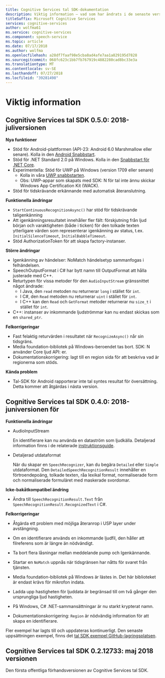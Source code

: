 ```yaml
---
title: Cognitive Services tal SDK-dokumentation
description: Viktig information – vad som har ändrats i de senaste versionerna
titleSuffix: Microsoft Cognitive Services
services: cognitive-services
author: wolfma61
ms.service: cognitive-services
ms.component: speech-service
ms.topic: article
ms.date: 07/17/2018
ms.author: wolfma
ms.openlocfilehash: a28df7faaf98e5cba8ad4afe7aa1a829195d7828
ms.sourcegitcommit: 068fc623c1bb7fb767919c4882280cad8bc33e3a
ms.translationtype: MT
ms.contentlocale: sv-SE
ms.lasthandoff: 07/27/2018
ms.locfileid: "39281498"
---
```

# <a name="release-notes"></a>Viktig information

## <a name="cognitive-services-speech-sdk-050-2018-july-release"></a>Cognitive Services tal SDK 0.5.0: 2018-juliversionen

**Nya funktioner**

* Stöd för Android-plattformen (API-23: Android 6.0 Marshmallow eller senare).
  Kolla in den [Android Snabbstart](quickstart-java-android.md).
* Stöd för .NET Standard 2.0 på Windows.
  Kolla in den [Snabbstart för .NET Core](quickstart-csharp-dotnetcore-windows.md).
* Experimentella: Stöd för UWP på Windows (version 1709 eller senare)
  * Kolla in våra [UWP snabbstarten](quickstart-csharp-uwp.md).
  * Obs: UWP-appar som skapats med SDK: N för tal inte ännu skickar Windows App Certification Kit (WACK).
* Stöd för tidskrävande erkännande med automatisk återanslutning.

**Funktionella ändringar**

* `StartContinuousRecognitionAsync()` har stöd för tidskrävande taligenkänning
* Att igenkänningsresultatet innehåller fler fält: förskjutning från ljud början och varaktigheten (både i ticken) för den tolkade texten ytterligare värden som representerar igenkänning av status, t.ex. `InitialSilenceTimeout`, `InitialBabbleTimeout`.
* Stöd AuthorizationToken för att skapa factory-instanser.

**Större ändringar**

* Igenkänning av händelser: NoMatch händelsetyp sammanfogas i felhändelsen.
* SpeechOutputFormat i C# har bytt namn till OutputFormat att hålla justerade med C++.
* Returtypen för vissa metoder för den `AudioInputStream` gränssnittet något ändrade:
   * I Java, den `read` metoden nu returnerar `long` i stället för `int`.
   * I C#, den `Read` metoden nu returnerar `uint` i stället för `int`.
   * I C++ kan den `Read` och `GetFormat` metoder returnerar nu `size_t` i stället för `int`.
* C++: instanser av inkommande ljudströmmar kan nu endast skickas som en `shared_ptr`.

**Felkorrigeringar**

* Fast felaktig returvärden i resultatet när `RecognizeAsync()` når sin tidsgräns.
* Media foundation-bibliotek på Windows-beroendet tas bort. SDK: N använder Core ljud API: er.
* Dokumentationskorrigering: lagt till en region sida för att beskriva vad är regionerna som stöds.

**Kända problem**

* Tal-SDK för Android rapporterar inte tal syntes resultat för översättning.
  Detta kommer att åtgärdas i nästa version.

## <a name="cognitive-services-speech-sdk-040-2018-june-release"></a>Cognitive Services tal SDK 0.4.0: 2018-juniversionen för

**Funktionella ändringar**

- AudioInputStream

  En identifierare kan nu använda en dataström som ljudkälla. Detaljerad information finns i de relaterade [instruktionsguide](how-to-use-audio-input-streams.md).

- Detaljerad utdataformat

  När du skapar en `SpeechRecognizer`, kan du begära `Detailed` eller `Simple` utdataformat. Den `DetailedSpeechRecognitionResult` innehåller en förtroendepoäng, tolkade texten, råa lexikal format, normaliserade form och normaliserade formuläret med maskerade svordomar.

**Icke-bakåtkompatibel ändring**

- Ändra till `SpeechRecognitionResult.Text` från `SpeechRecognitionResult.RecognizedText` i C#.

**Felkorrigeringar**

- Åtgärda ett problem med möjliga återanrop i USP layer under avstängning.

- Om en identifierare används en inkommande ljudfil, den håller att filreferens som är längre än nödvändigt.

- Ta bort flera låsningar mellan meddelande pump och Igenkännande.

- Startar en `NoMatch` uppnås när tidsgränsen har nåtts för svaret från tjänsten.

- Media foundation-bibliotek på Windows är lästes in. Det här biblioteket är endast krävs för mikrofon indata.

- Ladda upp hastigheten för ljuddata är begränsad till om två gånger den ursprungliga ljud hastigheten.

- På Windows, C# .NET-sammansättningar är nu starkt krypterat namn.

- Dokumentationskorrigering: `Region` är nödvändig information för att skapa en identifierare.

Fler exempel har lagts till och uppdateras kontinuerligt. Den senaste uppsättningen exempel, finns det [tal SDK exempel GitHub-lagringsplatsen](https://aka.ms/csspeech/samples).

## <a name="cognitive-services-speech-sdk-0212733-2018-may-release"></a>Cognitive Services tal SDK 0.2.12733: maj 2018 versionen

Den första offentliga förhandsversionen av Cognitive Services tal SDK.
